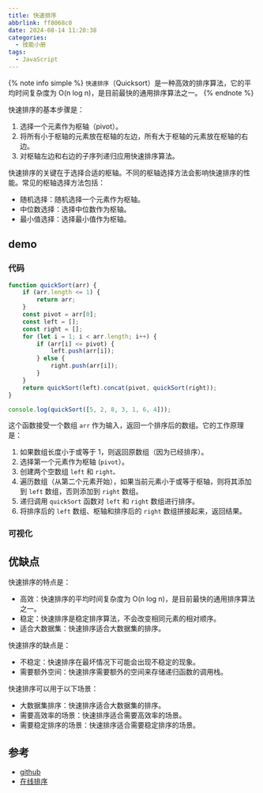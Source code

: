 ```yaml
---
title: 快速排序
abbrlink: ff8068c0
date: 2024-08-14 11:20:38
categories:
  - 技能小册
tags:
  - JavaScript 
---
```


{% note info simple %}
`快速排序`（Quicksort）是一种高效的排序算法，它的平均时间复杂度为 O(n log n)，是目前最快的通用排序算法之一。
{% endnote %}

快速排序的基本步骤是：

1. 选择一个元素作为枢轴（pivot）。
2. 将所有小于枢轴的元素放在枢轴的左边，所有大于枢轴的元素放在枢轴的右边。
3. 对枢轴左边和右边的子序列递归应用快速排序算法。

快速排序的关键在于选择合适的枢轴。不同的枢轴选择方法会影响快速排序的性能。常见的枢轴选择方法包括：

- 随机选择：随机选择一个元素作为枢轴。
- 中位数选择：选择中位数作为枢轴。
- 最小值选择：选择最小值作为枢轴。

## demo

### 代码

```js
function quickSort(arr) {
	if (arr.length <= 1) {
		return arr;
	}
	const pivot = arr[0];
	const left = [];
	const right = [];
	for (let i = 1; i < arr.length; i++) {
		if (arr[i] <= pivot) {
			left.push(arr[i]);
		} else {
			right.push(arr[i]);
		}
	}
	return quickSort(left).concat(pivot, quickSort(right));
}

console.log(quickSort([5, 2, 8, 3, 1, 6, 4]));
```

这个函数接受一个数组 `arr` 作为输入，返回一个排序后的数组。它的工作原理是：

1. 如果数组长度小于或等于 1，则返回原数组（因为已经排序）。
2. 选择第一个元素作为枢轴 (`pivot`）。
3. 创建两个空数组 `left` 和 `right。`
4. 遍历数组（从第二个元素开始），如果当前元素小于或等于枢轴，则将其添加到 `left` 数组，否则添加到 `right` 数组。
5. 递归调用 `quickSort` 函数对 `left` 和 `right` 数组进行排序。
6. 将排序后的 `left` 数组、枢轴和排序后的 `right` 数组拼接起来，返回结果。

### 可视化

<demo html="html/快速排序.html"/>

## 优缺点

快速排序的特点是：

- 高效：快速排序的平均时间复杂度为 O(n log n)，是目前最快的通用排序算法之一。
- 稳定：快速排序是稳定排序算法，不会改变相同元素的相对顺序。
- 适合大数据集：快速排序适合大数据集的排序。

快速排序的缺点是：

- 不稳定：快速排序在最坏情况下可能会出现不稳定的现象。
- 需要额外空间：快速排序需要额外的空间来存储递归函数的调用栈。

快速排序可以用于以下场景：

- 大数据集排序：快速排序适合大数据集的排序。
- 需要高效率的场景：快速排序适合需要高效率的场景。
- 需要稳定排序的场景：快速排序适合需要稳定排序的场景。

## 参考

- [github](https://github.com/herenpeng/herenpeng.github.io)
- [在线排序](https://herenpeng.github.io/static/sort.html)
